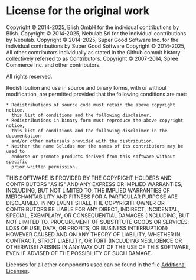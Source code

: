 # License for the original work

Copyright © 2014-2025, Blish GmbH for the individual contributions by Blish.
Copyright © 2014-2025, Nebulab Srl for the individual contributions by Nebulab.
Copyright © 2014-2025, Super Good Software Inc. for the individual contributions by Super Good Software
Copyright © 2014-2025, All other contributors individually as stated in the Github commit history collectively referred to as Contributors.
Copyright © 2007-2014, Spree Commerce Inc. and other contributors.

All rights reserved.

Redistribution and use in source and binary forms, with or without modification,
are permitted provided that the following conditions are met:

    * Redistributions of source code must retain the above copyright notice,
      this list of conditions and the following disclaimer.
    * Redistributions in binary form must reproduce the above copyright notice,
      this list of conditions and the following disclaimer in the documentation
      and/or other materials provided with the distribution.
    * Neither the name Solidus nor the names of its contributors may be used to
      endorse or promote products derived from this software without specific
      prior written permission.

THIS SOFTWARE IS PROVIDED BY THE COPYRIGHT HOLDERS AND CONTRIBUTORS
"AS IS" AND ANY EXPRESS OR IMPLIED WARRANTIES, INCLUDING, BUT NOT
LIMITED TO, THE IMPLIED WARRANTIES OF MERCHANTABILITY AND FITNESS FOR
A PARTICULAR PURPOSE ARE DISCLAIMED. IN NO EVENT SHALL THE COPYRIGHT OWNER OR
CONTRIBUTORS BE LIABLE FOR ANY DIRECT, INDIRECT, INCIDENTAL, SPECIAL,
EXEMPLARY, OR CONSEQUENTIAL DAMAGES (INCLUDING, BUT NOT LIMITED TO,
PROCUREMENT OF SUBSTITUTE GOODS OR SERVICES; LOSS OF USE, DATA, OR
PROFITS; OR BUSINESS INTERRUPTION) HOWEVER CAUSED AND ON ANY THEORY OF
LIABILITY, WHETHER IN CONTRACT, STRICT LIABILITY, OR TORT (INCLUDING
NEGLIGENCE OR OTHERWISE) ARISING IN ANY WAY OUT OF THE USE OF THIS
SOFTWARE, EVEN IF ADVISED OF THE POSSIBILITY OF SUCH DAMAGE.

Licenses for all other components used can be found in the file [Additional Licenses](additionallicenses.md).